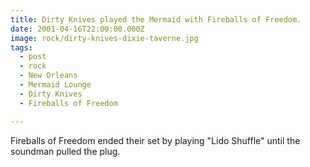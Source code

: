 ```yaml
---
title: Dirty Knives played the Mermaid with Fireballs of Freedom.
date: 2001-04-16T22:00:00.000Z
image: rock/dirty-knives-dixie-taverne.jpg
tags:
  - post 
  - rock
  - New Orleans
  - Mermaid Lounge
  - Dirty Knives
  - Fireballs of Freedom

---
```


Fireballs of Freedom ended their set by playing "Lido Shuffle" until the soundman pulled the plug.
